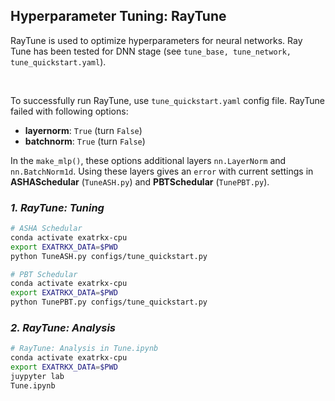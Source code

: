 ## Hyperparameter Tuning: RayTune

RayTune is used to optimize hyperparameters for neural networks. Ray Tune has been tested for DNN stage (see `tune_base, tune_network, tune_quickstart.yaml`).

&nbsp;

To successfully run RayTune, use `tune_quickstart.yaml` config file. RayTune failed with following options:

- **layernorm**: `True` (turn `False`)
- **batchnorm**: `True` (turn `False`)

In the `make_mlp()`, these options additional layers `nn.LayerNorm` and `nn.BatchNorm1d`. Using these layers gives an `error` with current settings in **ASHASchedular** (`TuneASH.py`) and **PBTSchedular** (`TunePBT.py`). 


### _1. RayTune: Tuning_

```bash
# ASHA Schedular
conda activate exatrkx-cpu
export EXATRKX_DATA=$PWD
python TuneASH.py configs/tune_quickstart.py
```

```bash
# PBT Schedular
conda activate exatrkx-cpu
export EXATRKX_DATA=$PWD
python TunePBT.py configs/tune_quickstart.py
```

### _2. RayTune: Analysis_
```bash
# RayTune: Analysis in Tune.ipynb
conda activate exatrkx-cpu
export EXATRKX_DATA=$PWD
juypyter lab
Tune.ipynb
```
